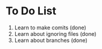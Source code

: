 # To Do List

1. Learn to make comits (done)
2. Learn about ignoring files (done)
3. Learn about branches (done)


